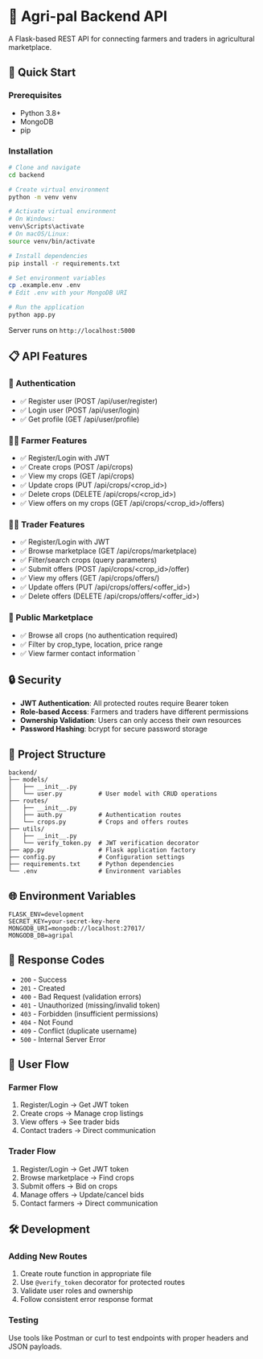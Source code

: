 # 🌾 Agri-pal Backend API

A Flask-based REST API for connecting farmers and traders in agricultural marketplace.

## 🚀 Quick Start

### Prerequisites
- Python 3.8+
- MongoDB
- pip

### Installation
```bash
# Clone and navigate
cd backend

# Create virtual environment
python -m venv venv

# Activate virtual environment
# On Windows:
venv\Scripts\activate
# On macOS/Linux:
source venv/bin/activate

# Install dependencies
pip install -r requirements.txt

# Set environment variables
cp .example.env .env
# Edit .env with your MongoDB URI

# Run the application
python app.py
```

Server runs on `http://localhost:5000`

## 📋 API Features

### 🔐 Authentication
- ✅ Register user (POST /api/user/register)
- ✅ Login user (POST /api/user/login)
- ✅ Get profile (GET /api/user/profile)

### 👨‍🌾 Farmer Features
- ✅ Register/Login with JWT
- ✅ Create crops (POST /api/crops)
- ✅ View my crops (GET /api/crops)
- ✅ Update crops (PUT /api/crops/<crop_id>)
- ✅ Delete crops (DELETE /api/crops/<crop_id>)
- ✅ View offers on my crops (GET /api/crops/<crop_id>/offers)

### 👨‍💼 Trader Features
- ✅ Register/Login with JWT
- ✅ Browse marketplace (GET /api/crops/marketplace)
- ✅ Filter/search crops (query parameters)
- ✅ Submit offers (POST /api/crops/<crop_id>/offer)
- ✅ View my offers (GET /api/crops/offers/)
- ✅ Update offers (PUT /api/crops/offers/<offer_id>)
- ✅ Delete offers (DELETE /api/crops/offers/<offer_id>)

### 🛒 Public Marketplace
- ✅ Browse all crops (no authentication required)
- ✅ Filter by crop_type, location, price range
- ✅ View farmer contact information
`


## 🔒 Security

- **JWT Authentication**: All protected routes require Bearer token
- **Role-based Access**: Farmers and traders have different permissions
- **Ownership Validation**: Users can only access their own resources
- **Password Hashing**: bcrypt for secure password storage

## 📁 Project Structure

```
backend/
├── models/
│   ├── __init__.py
│   └── user.py          # User model with CRUD operations
├── routes/
│   ├── __init__.py
│   ├── auth.py          # Authentication routes
│   └── crops.py         # Crops and offers routes
├── utils/
│   ├── __init__.py
│   └── verify_token.py  # JWT verification decorator
├── app.py               # Flask application factory
├── config.py            # Configuration settings
├── requirements.txt     # Python dependencies
└── .env                 # Environment variables
```

## 🌐 Environment Variables

```env
FLASK_ENV=development
SECRET_KEY=your-secret-key-here
MONGODB_URI=mongodb://localhost:27017/
MONGODB_DB=agripal
```

## 📝 Response Codes

- `200` - Success
- `201` - Created
- `400` - Bad Request (validation errors)
- `401` - Unauthorized (missing/invalid token)
- `403` - Forbidden (insufficient permissions)
- `404` - Not Found
- `409` - Conflict (duplicate username)
- `500` - Internal Server Error

## 🔄 User Flow

### Farmer Flow
1. Register/Login → Get JWT token
2. Create crops → Manage crop listings
3. View offers → See trader bids
4. Contact traders → Direct communication

### Trader Flow
1. Register/Login → Get JWT token
2. Browse marketplace → Find crops
3. Submit offers → Bid on crops
4. Manage offers → Update/cancel bids
5. Contact farmers → Direct communication

## 🛠️ Development

### Adding New Routes
1. Create route function in appropriate file
2. Use `@verify_token` decorator for protected routes
3. Validate user roles and ownership
4. Follow consistent error response format

### Testing
Use tools like Postman or curl to test endpoints with proper headers and JSON payloads.
